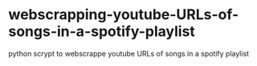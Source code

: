 # webscrapping-youtube-URLs-of-songs-in-a-spotify-playlist
python scrypt to webscrappe youtube URLs of songs in a spotify playlist
